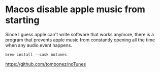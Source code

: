 # Macos disable apple music from starting

Since I guess apple can't write software that works anymore, there is a 
program that prevents apple music from constantly opening all the time
when any audio event happens.  


```
brew install --cask notunes
```

https://github.com/tombonez/noTunes

